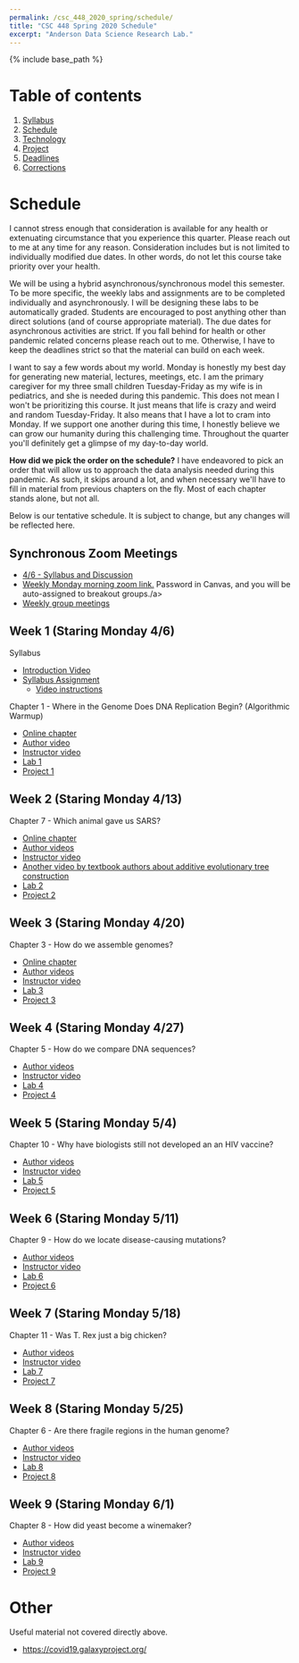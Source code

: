 ```yaml
---
permalink: /csc_448_2020_spring/schedule/
title: "CSC 448 Spring 2020 Schedule"
excerpt: "Anderson Data Science Research Lab."
---
```


{% include base_path %}

# Table of contents
1. [Syllabus](/csc_448_2020_spring/)
2. [Schedule](/csc_448_2020_spring/schedule/)
3. [Technology](/csc_448_2020_spring/technology/)
4. [Project](/csc_448_2020_spring/project/)
5. [Deadlines](/csc_448_2020_spring/deadlines/)
6. [Corrections](/csc_448_2020_spring/corrections/)

# Schedule
I cannot stress enough that consideration is available for any health or
extenuating circumstance that you experience this quarter. Please reach out to me
at any time for any reason. Consideration includes but is not limited to individually
modified due dates. In other words, do not let this course take priority over your health.

We will be using a hybrid asynchronous/synchronous model this semester.
To be more specific, the weekly labs and assignments are to be completed individually and asynchronously.
I will be designing these labs to be automatically graded. Students are encouraged to post anything other than direct solutions (and of course appropriate material).
The due dates for asynchronous activities are strict. If you fall behind for health or other pandemic related
concerns please reach out to me. Otherwise, I have to keep the deadlines strict so that the material can build
on each week.

I want to say a few words about my world. Monday is honestly my best day for generating new material, lectures, meetings, etc.
I am the primary caregiver for my three small children Tuesday-Friday as my wife is in pediatrics, and she is needed during this pandemic.
This does not mean I won't be prioritizing this course. It just means that life is crazy and weird and random Tuesday-Friday. It also means
that I have a lot to cram into Monday. If we support one another during this time, I honestly believe we
can grow our humanity during this challenging time. Throughout the quarter you'll definitely get a glimpse of my day-to-day world.

**How did we pick the order on the schedule?** I have endeavored to pick an order that will allow us to approach the data analysis
needed during this pandemic. As such, it skips around a lot, and when necessary we'll have to
fill in material from previous chapters on the fly. Most of each chapter stands alone, but not all.

Below is our tentative schedule. It is subject to change, but any changes will be reflected here.

## Synchronous Zoom Meetings
* <a href="https://calpoly.zoom.us/j/512300575?pwd=ZkV5TURtS210YTFJSWE1cWNHN3I4QT09">4/6 - Syllabus and Discussion</a>
* <a href="https://calpoly.zoom.us/j/95497024735?pwd=OUlMcXUrd1RXRHBpa21QcHZaZXU2UT09">Weekly Monday morning zoom link.</a> Password in Canvas, and you will be auto-assigned to breakout groups./a>
* <a href="https://nbviewer.jupyter.org/github/anderson-github-classroom/csc-448-student/blob/master/groups/Assignments.ipynb">Weekly group meetings</a>

## Week 1 (Staring Monday 4/6)
Syllabus
* <a href="https://calpoly.zoom.us/rec/share/ysFSJJzO2F9JXIGdx3nnf_YQMILrX6a8hnUa_6ZfxUqjgx6AnKeSbpB3twVncZBf">Introduction Video</a>
* <a href="https://classroom.github.com/a/J7LtoHmW">Syllabus Assignment</a>
    * <a href="https://calpoly.zoom.us/rec/play/uZN8JOug_D83HYWX4gSDV6B_W460KqisgyIX-PsNyBu3WyQHMQbwYbsXMbRLKZ19azo9MByKW42VEqYy">Video instructions</a>

Chapter 1 - Where in the Genome Does DNA Replication Begin? (Algorithmic Warmup)
* <a href="https://www.bioinformaticsalgorithms.org/bioinformatics-chapter-1">Online chapter</a>
* <a href="https://www.bioinformaticsalgorithms.org/lecture-videos?wix-vod-comp-id=comp-k75quwn2">Author video</a>
* <a href="https://calpoly.zoom.us/rec/share/98NFDerVyE5OToHo0waHZJIQHt3Leaa81iMa8vRfzEmh4phHc2d86hh8lvi_Z7Gh">Instructor video</a>
* <a href="https://classroom.github.com/a/UidIWEJm">Lab 1</a>
* <a href="https://nbviewer.jupyter.org/github/anderson-github-classroom/csc-448-student/blob/master/project/Project1.ipynb">Project 1</a>

## Week 2 (Staring Monday 4/13)
Chapter 7 - Which animal gave us SARS?
* <a href="https://www.bioinformaticsalgorithms.org/bioinformatics-chapter-7">Online chapter</a>
* <a href="https://www.bioinformaticsalgorithms.org/lecture-videos">Author videos</a>
* <a href="https://calpoly.zoom.us/rec/share/vMJ4C5P3rk9IEtLg4gKHQrE6F9m1X6a81SQW__QExE40Kw1FT0EO8Nt_U6b_scWY">Instructor video</a>
* <a href="https://www.youtube.com/watch?v=HjDz2ak5BUk">Another video by textbook authors about additive evolutionary tree construction</a>
* <a href="https://classroom.github.com/a/oos90YDY">Lab 2</a>
* <a href="https://github.com/anderson-github-classroom/csc-448-student/blob/master/project/Project2.ipynb">Project 2</a>

## Week 3 (Staring Monday 4/20)
Chapter 3 - How do we assemble genomes?
* <a href="https://www.bioinformaticsalgorithms.org/bioinformatics-chapter-3">Online chapter</a>
* <a href="https://www.bioinformaticsalgorithms.org/lecture-videos">Author videos</a>
* <a href="">Instructor video</a>
* <a href="">Lab 3</a>
* <a href="">Project 3</a>

## Week 4 (Staring Monday 4/27)
Chapter 5 - How do we compare DNA sequences?
* <a href="https://www.bioinformaticsalgorithms.org/lecture-videos">Author videos</a>
* <a href="">Instructor video</a>
* <a href="">Lab 4</a>
* <a href="">Project 4</a>

## Week 5 (Staring Monday 5/4)
Chapter 10 - Why have biologists still not developed an an HIV vaccine?
* <a href="https://www.bioinformaticsalgorithms.org/lecture-videos">Author videos</a>
* <a href="">Instructor video</a>
* <a href="">Lab 5</a>
* <a href="">Project 5</a>

## Week 6 (Staring Monday 5/11)
Chapter 9 - How do we locate disease-causing mutations?
* <a href="https://www.bioinformaticsalgorithms.org/lecture-videos">Author videos</a>
* <a href="">Instructor video</a>
* <a href="">Lab 6</a>
* <a href="">Project 6</a>

## Week 7 (Staring Monday 5/18)
Chapter 11 - Was T. Rex just a big chicken?
* <a href="https://www.bioinformaticsalgorithms.org/lecture-videos">Author videos</a>
* <a href="">Instructor video</a>
* <a href="">Lab 7</a>
* <a href="">Project 7</a>

## Week 8 (Staring Monday 5/25)
Chapter 6 - Are there fragile regions in the human genome?
* <a href="https://www.bioinformaticsalgorithms.org/lecture-videos">Author videos</a>
* <a href="">Instructor video</a>
* <a href="">Lab 8</a>
* <a href="">Project 8</a>

## Week 9 (Staring Monday 6/1)
Chapter 8 - How did yeast become a winemaker?
* <a href="https://www.bioinformaticsalgorithms.org/lecture-videos">Author videos</a>
* <a href="">Instructor video</a>
* <a href="">Lab 9</a>
* <a href="">Project 9</a>

# Other
Useful material not covered directly above.
* <a href="https://covid19.galaxyproject.org/">https://covid19.galaxyproject.org/</a>
